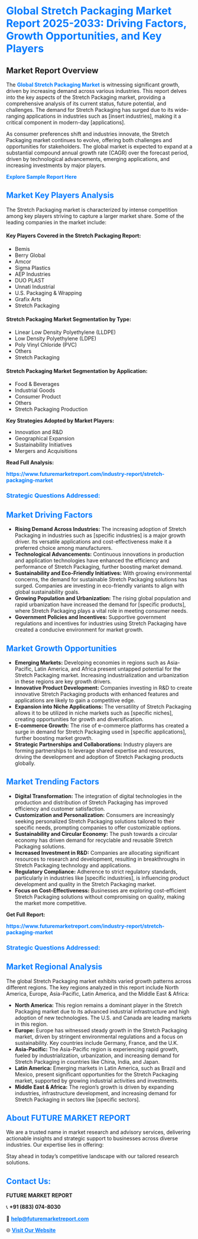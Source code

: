 <h1 style="color: #007BFF;">Global Stretch Packaging Market Report 2025-2033: Driving Factors, Growth Opportunities, and Key Players</h1>

<section id="overview">
<h2>Market Report Overview</h2>
<p>The <a href="https://www.futuremarketreport.com/industry-report/stretch-packaging-market" style="color: #007BFF; text-decoration: none;"><strong>Global Stretch Packaging Market</strong></a> is witnessing significant growth, driven by increasing demand across various industries. This report delves into the key aspects of the Stretch Packaging market, providing a comprehensive analysis of its current status, future potential, and challenges. The demand for Stretch Packaging has surged due to its wide-ranging applications in industries such as [insert industries], making it a critical component in modern-day [applications].</p>
<p>As consumer preferences shift and industries innovate, the Stretch Packaging market continues to evolve, offering both challenges and opportunities for stakeholders. The global market is expected to expand at a substantial compound annual growth rate (CAGR) over the forecast period, driven by technological advancements, emerging applications, and increasing investments by major players.</p>
</section>

<section id="overview">
<p><a href="https://www.futuremarketreport.com/request-sample/reportId=109870" style="color: #007BFF; text-decoration: none;"><strong>Explore Sample Report Here</strong></a></p>
</section>

<section id="key-players">
<h2 style="color: #007BFF;">Market Key Players Analysis</h2>
<p>The Stretch Packaging market is characterized by intense competition among key players striving to capture a larger market share. Some of the leading companies in the market include:</p>
<h4>Key Players Covered in the Stretch Packaging Report:</h4>
<ul><li>Bemis</li><li>Berry Global</li><li>Amcor</li><li>Sigma Plastics</li><li>AEP Industries</li><li>DUO PLAST</li><li>Unnati Industrial</li><li>U.S. Packaging &amp; Wrapping</li><li>Grafix Arts</li><li>Stretch Packaging</li></ul>
<h4>Stretch Packaging Market Segmentation by Type:</h4>
<ul><li>Linear Low Density Polyethylene (LLDPE)</li><li>Low Density Polyethylene (LDPE)</li><li>Poly Vinyl Chloride (PVC)</li><li>Others</li><li>Stretch Packaging</li></ul>

<h4>Stretch Packaging Market Segmentation by Application:</h4>
<ul><li>Food &amp; Beverages</li><li>Industrial Goods</li><li>Consumer Product</li><li>Others</li><li>Stretch Packaging Production</li></ul>
<p><strong>Key Strategies Adopted by Market Players:</strong></p>
<ul>
<li>Innovation and R&D</li>
<li>Geographical Expansion</li>
<li>Sustainability Initiatives</li>
<li>Mergers and Acquisitions</li>
</ul>
</section>

<section>
<p><strong>Read Full Analysis: </strong></p><a href="https://www.futuremarketreport.com/industry-report/stretch-packaging-market" style="color: #007BFF; text-decoration: none;"><strong>https://www.futuremarketreport.com/industry-report/stretch-packaging-market</strong></a>
<h3 style="color: #007BFF;">Strategic Questions Addressed:</h3>
</section>

<section id="driving-factors">
<h2 style="color: #007BFF;">Market Driving Factors</h2>
<ul>
<li><strong>Rising Demand Across Industries:</strong> The increasing adoption of Stretch Packaging in industries such as [specific industries] is a major growth driver. Its versatile applications and cost-effectiveness make it a preferred choice among manufacturers.</li>
<li><strong>Technological Advancements:</strong> Continuous innovations in production and application technologies have enhanced the efficiency and performance of Stretch Packaging, further boosting market demand.</li>
<li><strong>Sustainability and Eco-Friendly Initiatives:</strong> With growing environmental concerns, the demand for sustainable Stretch Packaging solutions has surged. Companies are investing in eco-friendly variants to align with global sustainability goals.</li>
<li><strong>Growing Population and Urbanization:</strong> The rising global population and rapid urbanization have increased the demand for [specific products], where Stretch Packaging plays a vital role in meeting consumer needs.</li>
<li><strong>Government Policies and Incentives:</strong> Supportive government regulations and incentives for industries using Stretch Packaging have created a conducive environment for market growth.</li>
</ul>
</section>

<section id="growth-opportunities">
<h2 style="color: #007BFF;">Market Growth Opportunities</h2>
<ul>
<li><strong>Emerging Markets:</strong> Developing economies in regions such as Asia-Pacific, Latin America, and Africa present untapped potential for the Stretch Packaging market. Increasing industrialization and urbanization in these regions are key growth drivers.</li>
<li><strong>Innovative Product Development:</strong> Companies investing in R&D to create innovative Stretch Packaging products with enhanced features and applications are likely to gain a competitive edge.</li>
<li><strong>Expansion into Niche Applications:</strong> The versatility of Stretch Packaging allows it to be utilized in niche markets such as [specific niches], creating opportunities for growth and diversification.</li>
<li><strong>E-commerce Growth:</strong> The rise of e-commerce platforms has created a surge in demand for Stretch Packaging used in [specific applications], further boosting market growth.</li>
<li><strong>Strategic Partnerships and Collaborations:</strong> Industry players are forming partnerships to leverage shared expertise and resources, driving the development and adoption of Stretch Packaging products globally.</li>
</ul>
</section>

<section id="trending-factors">
<h2 style="color: #007BFF;">Market Trending Factors</h2>
<ul>
<li><strong>Digital Transformation:</strong> The integration of digital technologies in the production and distribution of Stretch Packaging has improved efficiency and customer satisfaction.</li>
<li><strong>Customization and Personalization:</strong> Consumers are increasingly seeking personalized Stretch Packaging solutions tailored to their specific needs, prompting companies to offer customizable options.</li>
<li><strong>Sustainability and Circular Economy:</strong> The push towards a circular economy has driven demand for recyclable and reusable Stretch Packaging solutions.</li>
<li><strong>Increased Investment in R&D:</strong> Companies are allocating significant resources to research and development, resulting in breakthroughs in Stretch Packaging technology and applications.</li>
<li><strong>Regulatory Compliance:</strong> Adherence to strict regulatory standards, particularly in industries like [specific industries], is influencing product development and quality in the Stretch Packaging market.</li>
<li><strong>Focus on Cost-Effectiveness:</strong> Businesses are exploring cost-efficient Stretch Packaging solutions without compromising on quality, making the market more competitive.</li>
</ul>
</section>

<section>
<p><strong>Get Full Report: </strong></p><a href="https://www.futuremarketreport.com/industry-report/stretch-packaging-market" style="color: #007BFF; text-decoration: none;"><strong>https://www.futuremarketreport.com/industry-report/stretch-packaging-market</strong></a>
<h3 style="color: #007BFF;">Strategic Questions Addressed:</h3>
</section>


<section id="regional-analysis">
<h2 style="color: #007BFF;">Market Regional Analysis</h2>
<p>The global Stretch Packaging market exhibits varied growth patterns across different regions. The key regions analyzed in this report include North America, Europe, Asia-Pacific, Latin America, and the Middle East & Africa:</p>
<ul>
<li><strong>North America:</strong> This region remains a dominant player in the Stretch Packaging market due to its advanced industrial infrastructure and high adoption of new technologies. The U.S. and Canada are leading markets in this region.</li>
<li><strong>Europe:</strong> Europe has witnessed steady growth in the Stretch Packaging market, driven by stringent environmental regulations and a focus on sustainability. Key countries include Germany, France, and the U.K.</li>
<li><strong>Asia-Pacific:</strong> The Asia-Pacific region is experiencing rapid growth, fueled by industrialization, urbanization, and increasing demand for Stretch Packaging in countries like China, India, and Japan.</li>
<li><strong>Latin America:</strong> Emerging markets in Latin America, such as Brazil and Mexico, present significant opportunities for the Stretch Packaging market, supported by growing industrial activities and investments.</li>
<li><strong>Middle East & Africa:</strong> The region’s growth is driven by expanding industries, infrastructure development, and increasing demand for Stretch Packaging in sectors like [specific sectors].</li>
</ul>
</section>

<footer>
<h2 style="color: #007BFF;">About FUTURE MARKET REPORT</h2>
<p>We are a trusted name in market research and advisory services, delivering actionable insights and strategic support to businesses across diverse industries. Our expertise lies in offering:</p>

<p>Stay ahead in today’s competitive landscape with our tailored research solutions.</p>

<h2 style="color: #007BFF;">Contact Us:</h2>
<p><strong>FUTURE MARKET REPORT</strong></p>
<p>📞 <strong>+91 (883) 074-8030</strong></p>
<p>📧 <strong><a href="mailto:help@futuremarketreport.com" style="color: #007BFF;">help@futuremarketreport.com</a></strong></p>
<p>🌐 <strong><a href="https://www.futuremarketreport.com/" style="color: #007BFF;">Visit Our Website</a></strong></p>
</footer>